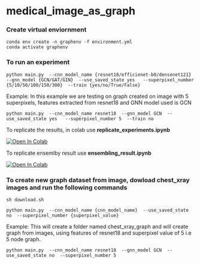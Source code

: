 # medical_image_as_graph

### Create virtual enviornment 
```
conda env create -n graphenv -f environment.yml
conda activate graphenv
```


### To run an experiment 
```
python main.py  --cnn_model_name {resnet18/efficienet-b0/densenet121} --gnn_model {GCN/GAT/GIN}  --use_saved_state yes   --superpixel_number {5/10/50/100/150/300}  --train {yes/no/True/False}
```
Example:
In this example we are testing on graph created on image with 5 superpixels, features extracted from resnet18 and GNN model used is GCN

```
python main.py  --cnn_model_name resnet18  --gnn_model GCN  --use_saved_state yes   --superpixel_number 5  --train no
```

To replicate the results, in colab use **replicate_experiments.ipynb**

[![Open In Colab](https://colab.research.google.com/assets/colab-badge.svg)](https://colab.research.google.com/drive/1E2iWu7IsS2eK8jyZS1dD5ZK2cBsc6fly?usp=sharing)

To replicate ensemlby result use **ensembling_result.ipynb**

[![Open In Colab](https://colab.research.google.com/assets/colab-badge.svg)](https://colab.research.google.com/drive/1aktjvqLi908s3VcKJVRDYa77ENQuo7AS?usp=sharing)

### To create new graph dataset from image, dowload chest_xray images and run the following commands
```
sh download.sh 

python main.py  --cnn_model_name {cnn_model_name}  --use_saved_state no  --superpixel_number {superpixel_value}
```
Example:
This will create a folder named chest_xray_graph and will create graph from images, using features of resnet18 and superpixel value of 5 i.e 5 node graph. 
```
python main.py  --cnn_model_name resnet18  --gnn_model GCN  --use_saved_state no  --superpixel_number 5
```


